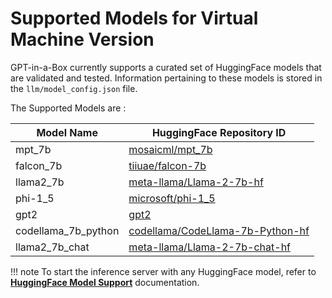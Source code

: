 # Supported Models for Virtual Machine Version

GPT-in-a-Box currently supports a curated set of HuggingFace models that are validated and tested. Information pertaining to these models is stored in the ```llm/model_config.json``` file.

The Supported Models are :

| Model Name | HuggingFace Repository ID |
| --- | --- |
| mpt_7b | [mosaicml/mpt_7b](https://huggingface.co/mosaicml/mpt-7b) |
| falcon_7b | [tiiuae/falcon-7b](https://huggingface.co/tiiuae/falcon-7b) |
| llama2_7b | [meta-llama/Llama-2-7b-hf](https://huggingface.co/meta-llama/Llama-2-7b-hf) |
| phi-1_5 | [microsoft/phi-1_5](https://huggingface.co/microsoft/phi-1_5) |
| gpt2 | [gpt2](https://huggingface.co/gpt2) |
| codellama_7b_python | [codellama/CodeLlama-7b-Python-hf](https://huggingface.co/codellama/CodeLlama-7b-Python-hf) |
| llama2_7b_chat | [meta-llama/Llama-2-7b-chat-hf](https://huggingface.co/meta-llama/Llama-2-7b-chat-hf) |

!!! note
    To start the inference server with any HuggingFace model, refer to [**HuggingFace Model Support**](huggingface_model.md) documentation.